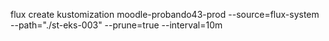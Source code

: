 flux create kustomization moodle-probando43-prod
  --source=flux-system
  --path="./st-eks-003"
  --prune=true
  --interval=10m
